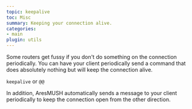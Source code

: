 ```yaml
---
topic: keepalive
toc: Misc
summary: Keeping your connection alive.
categories:
- main
plugin: utils
---
```

Some routers get fussy if you don't do something on the connection periodically.  You can have your client periodically send a command that does absolutely nothing but will keep the connection alive.

`keepalive` or `@@`

In addition, AresMUSH automatically sends a message to your client periodically to keep the connection open from the other direction.